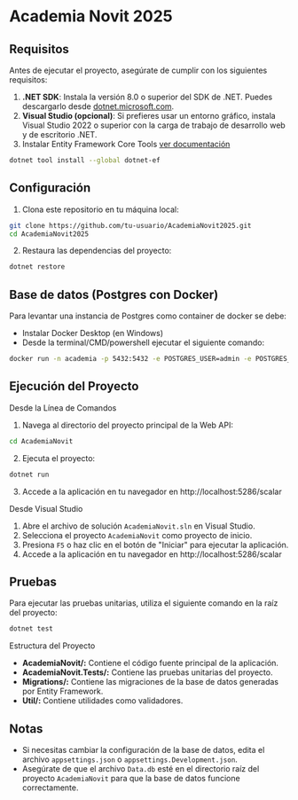 # Academia Novit 2025

## Requisitos

Antes de ejecutar el proyecto, asegúrate de cumplir con los siguientes requisitos:

1. **.NET SDK**: Instala la versión 8.0 o superior del SDK de .NET. Puedes descargarlo desde [dotnet.microsoft.com](https://dotnet.microsoft.com/).
2. **Visual Studio (opcional)**: Si prefieres usar un entorno gráfico, instala Visual Studio 2022 o superior con la carga de trabajo de desarrollo web y de escritorio .NET.
3. Instalar Entity Framework Core Tools [ver documentación](https://learn.microsoft.com/en-us/ef/core/cli/dotnet)

```sh
dotnet tool install --global dotnet-ef
```

## Configuración

1. Clona este repositorio en tu máquina local:
```bash
git clone https://github.com/tu-usuario/AcademiaNovit2025.git
cd AcademiaNovit2025
```

2. Restaura las dependencias del proyecto:
```bash
dotnet restore
```

## Base de datos (Postgres con Docker)

Para levantar una instancia de Postgres como container de docker se debe:
- Instalar Docker Desktop (en Windows)
- Desde la terminal/CMD/powershell ejecutar el siguiente comando:

```sh
docker run -n academia -p 5432:5432 -e POSTGRES_USER=admin -e POSTGRES_PASSWORD=tivon1234 -d postgres:17.5
```

## Ejecución del Proyecto

Desde la Línea de Comandos
1. Navega al directorio del proyecto principal de la Web API:

```bash
cd AcademiaNovit
```

2. Ejecuta el proyecto:

```bash
dotnet run
```

3. Accede a la aplicación en tu navegador en http://localhost:5286/scalar

Desde Visual Studio

1. Abre el archivo de solución `AcademiaNovit.sln` en Visual Studio.
2. Selecciona el proyecto `AcademiaNovit` como proyecto de inicio.
3. Presiona `F5` o haz clic en el botón de "Iniciar" para ejecutar la aplicación.
4. Accede a la aplicación en tu navegador en http://localhost:5286/scalar

## Pruebas
Para ejecutar las pruebas unitarias, utiliza el siguiente comando en la raíz del proyecto:

```bash
dotnet test
```

Estructura del Proyecto
- **AcademiaNovit/:** Contiene el código fuente principal de la aplicación.
- **AcademiaNovit.Tests/:** Contiene las pruebas unitarias del proyecto.
- **Migrations/:** Contiene las migraciones de la base de datos generadas por Entity Framework.
- **Util/:** Contiene utilidades como validadores.

## Notas
- Si necesitas cambiar la configuración de la base de datos, edita el archivo `appsettings.json` o `appsettings.Development.json`.
- Asegúrate de que el archivo `Data.db` esté en el directorio raíz del proyecto `AcademiaNovit` para que la base de datos funcione correctamente.
